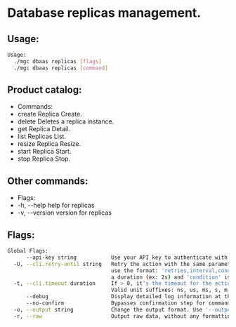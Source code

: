# Database replicas management.

## Usage:
```bash
Usage:
  ./mgc dbaas replicas [flags]
  ./mgc dbaas replicas [command]
```

## Product catalog:
- Commands:
- create      Replica Create.
- delete      Deletes a replica instance.
- get         Replica Detail.
- list        Replicas List.
- resize      Replica Resize.
- start       Replica Start.
- stop        Replica Stop.

## Other commands:
- Flags:
- -h, --help      help for replicas
- -v, --version   version for replicas

## Flags:
```bash
Global Flags:
      --api-key string           Use your API key to authenticate with the API
  -U, --cli.retry-until string   Retry the action with the same parameters until the given condition is met. The flag parameters
                                 use the format: 'retries,interval,condition', where 'retries' is a positive integer, 'interval' is
                                 a duration (ex: 2s) and 'condition' is a 'engine=value' pair such as "jsonpath=expression"
  -t, --cli.timeout duration     If > 0, it's the timeout for the action execution. It's specified as numbers and unit suffix.
                                 Valid unit suffixes: ns, us, ms, s, m and h. Examples: 300ms, 1m30s
      --debug                    Display detailed log information at the debug level
      --no-confirm               Bypasses confirmation step for commands that ask a confirmation from the user
  -o, --output string            Change the output format. Use '--output=help' to know more details. (default "yaml")
  -r, --raw                      Output raw data, without any formatting or coloring
```

